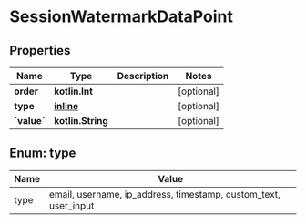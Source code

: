 
# SessionWatermarkDataPoint

## Properties
| Name | Type | Description | Notes |
| ------------ | ------------- | ------------- | ------------- |
| **order** | **kotlin.Int** |  |  [optional] |
| **type** | [**inline**](#Type) |  |  [optional] |
| **&#x60;value&#x60;** | **kotlin.String** |  |  [optional] |


<a id="Type"></a>
## Enum: type
| Name | Value |
| ---- | ----- |
| type | email, username, ip_address, timestamp, custom_text, user_input |




